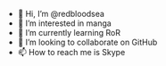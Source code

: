 - 👋 Hi, I’m @redbloodsea
- 👀 I’m interested in manga
- 🌱 I’m currently learning RoR
- 💞️ I’m looking to collaborate on GitHub
- 📫 How to reach me is Skype

<!---
redbloodsea/redbloodsea is a ✨ special ✨ repository because its `README.md` (this file) appears on your GitHub profile.
You can click the Preview link to take a look at your changes.
--->
